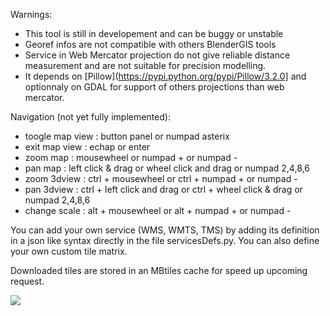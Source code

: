 
Warnings:
- This tool is still in developement and can be buggy or unstable
- Georef infos are not compatible with others BlenderGIS tools
- Service in Web Mercator projection do not give reliable distance measurement and are not suitable for precision modelling.
- It depends on [Pillow](https://pypi.python.org/pypi/Pillow/3.2.0] and optionnaly on GDAL for support of others projections than web mercator.


Navigation (not yet fully implemented):
- toogle map view : button panel or numpad asterix
- exit map view : echap or enter
- zoom map : mousewheel or numpad + or numpad -
- pan map : left click & drag or wheel click and drag or numpad 2,4,8,6
- zoom 3dview : ctrl + mousewheel or ctrl + numpad + or numpad -
- pan 3dview : ctrl + left click and drag or ctrl + wheel click & drag or numpad 2,4,8,6
- change scale : alt + mousewheel or alt + numpad + or numpad -


You can add your own service (WMS, WMTS, TMS) by adding its definition in a json like syntax directly in the file servicesDefs.py. You can also define your own custom tile matrix.

Downloaded tiles are stored in an MBtiles cache for speed up upcoming request.


![](https://raw.githubusercontent.com/wiki/domlysz/blenderGIS/images/basemaps_demo.gif)
